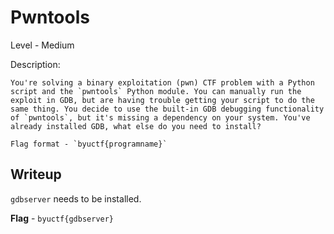 # Pwntools
Level - Medium

Description:
```
You're solving a binary exploitation (pwn) CTF problem with a Python script and the `pwntools` Python module. You can manually run the exploit in GDB, but are having trouble getting your script to do the same thing. You decide to use the built-in GDB debugging functionality of `pwntools`, but it's missing a dependency on your system. You've already installed GDB, what else do you need to install?

Flag format - `byuctf{programname}`
```

## Writeup
`gdbserver` needs to be installed.

**Flag** - `byuctf{gdbserver}`